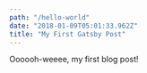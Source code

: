 ```yaml
---
path: "/hello-world"
date: "2018-01-09T05:01:33.962Z"
title: "My First Gatsby Post"
---
```


Oooooh-weeee, my first blog post!
